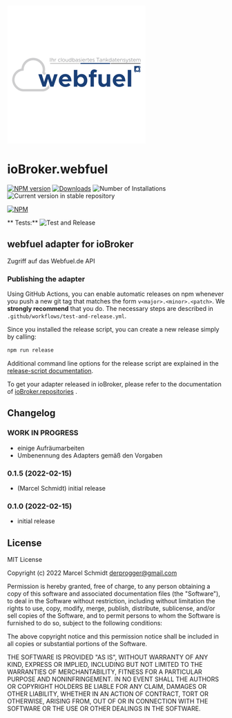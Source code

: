 ![Logo](admin/webfuel.png)

# ioBroker.webfuel

[![NPM version](https://img.shields.io/npm/v/iobroker.webfuel.svg)](https://www.npmjs.com/package/iobroker.webfuel)
[![Downloads](https://img.shields.io/npm/dm/iobroker.webfuel.svg)](https://www.npmjs.com/package/iobroker.webfuel)
![Number of Installations](https://iobroker.live/badges/webfuel-installed.svg)
![Current version in stable repository](https://iobroker.live/badges/webfuel-stable.svg)

[![NPM](https://nodei.co/npm/iobroker.webfuel.png?downloads=true)](https://nodei.co/npm/iobroker.webfuel/)

**
Tests:** ![Test and Release](https://github.com/maennl/ioBroker.webfuel/workflows/Test%20and%20Release/badge.svg)

## webfuel adapter for ioBroker

Zugriff auf das Webfuel.de API

### Publishing the adapter

Using GitHub Actions, you can enable automatic releases on npm whenever you push a new git tag that matches the form
`v<major>.<minor>.<patch>`. We **strongly recommend** that you do. The necessary steps are described
in `.github/workflows/test-and-release.yml`.

Since you installed the release script, you can create a new
release simply by calling:

```bash
npm run release
```

Additional command line options for the release script are explained in the
[release-script documentation](https://github.com/AlCalzone/release-script#command-line).

To get your adapter released in ioBroker, please refer to the documentation
of [ioBroker.repositories](https://github.com/ioBroker/ioBroker.repositories#requirements-for-adapter-to-get-added-to-the-latest-repository)
.

## Changelog

<!--  
    Placeholder for the next version (at the beginning of the line):
    ## **WORK IN PROGRESS**
-->

### **WORK IN PROGRESS**

- einige Aufräumarbeiten
- Umbenennung des Adapters gemäß den Vorgaben

### 0.1.5 (2022-02-15)

* (Marcel Schmidt) initial release

### 0.1.0 (2022-02-15)

* initial release

<!--
	Placeholder for the next version (at the beginning of the line):
	### **WORK IN PROGRESS**
-->

## License

MIT License

Copyright (c) 2022 Marcel Schmidt <derprogger@gmail.com>

Permission is hereby granted, free of charge, to any person obtaining a copy
of this software and associated documentation files (the "Software"), to deal
in the Software without restriction, including without limitation the rights
to use, copy, modify, merge, publish, distribute, sublicense, and/or sell
copies of the Software, and to permit persons to whom the Software is
furnished to do so, subject to the following conditions:

The above copyright notice and this permission notice shall be included in all
copies or substantial portions of the Software.

THE SOFTWARE IS PROVIDED "AS IS", WITHOUT WARRANTY OF ANY KIND, EXPRESS OR
IMPLIED, INCLUDING BUT NOT LIMITED TO THE WARRANTIES OF MERCHANTABILITY,
FITNESS FOR A PARTICULAR PURPOSE AND NONINFRINGEMENT. IN NO EVENT SHALL THE
AUTHORS OR COPYRIGHT HOLDERS BE LIABLE FOR ANY CLAIM, DAMAGES OR OTHER
LIABILITY, WHETHER IN AN ACTION OF CONTRACT, TORT OR OTHERWISE, ARISING FROM,
OUT OF OR IN CONNECTION WITH THE SOFTWARE OR THE USE OR OTHER DEALINGS IN THE
SOFTWARE.

